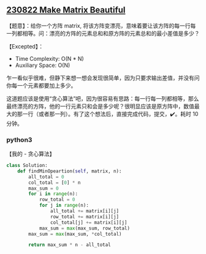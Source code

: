 ## [230822 Make Matrix Beautiful](https://practice.geeksforgeeks.org/problems/make-matrix-beautiful-1587115620/1)

【题意】：给你一个方阵 matrix, 将该方阵变漂亮，意味着要让该方阵的每一行每一列都相等。问：漂亮的方阵的元素总和和原方阵的元素总和的最小差值是多少？

【Excepted】：
- Time Complexity: O(N * N)
- Auxiliary Space: O(N)

乍一看似乎很难，但静下来想一想会发现很简单，因为只要求输出差值，并没有问你每一个元素都要加上多少。

这道题应该是使用“贪心算法”吧，因为很容易有思路：每一行每一列都相等，那么最终漂亮的方阵，他的一行元素只和会是多少呢？很明显应该是原方阵中，数值最大的那一行（或者那一列）。有了这个想法后，直接完成代码，提交，✔️。耗时 10 分钟。

### python3

【我的 - 贪心算法】
```py
class Solution:
    def findMinOpeartion(self, matrix, n):
        all_total = 0
        col_total = [0] * n
        max_sum = 0
        for i in range(n):
            row_total = 0
            for j in range(n):
                all_total += matrix[i][j]
                row_total += matrix[i][j]
                col_total[j] += matrix[i][j]
            max_sum = max(max_sum, row_total)
        max_sum = max(max_sum, *col_total)

        return max_sum * n - all_total
```